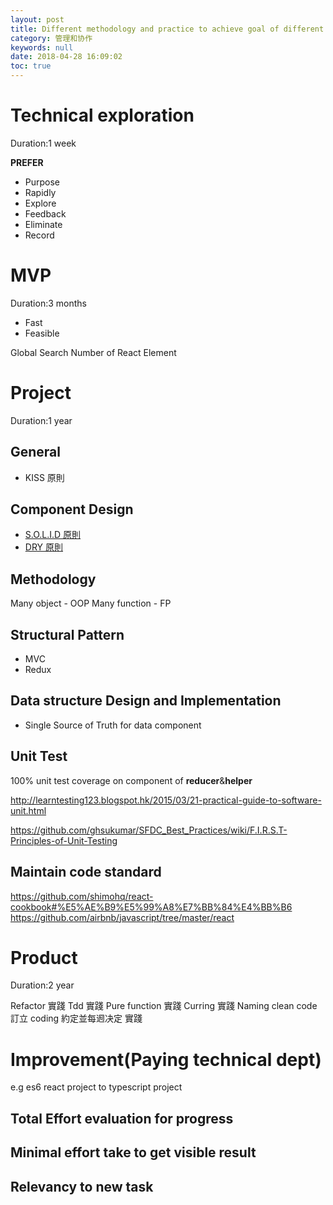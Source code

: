 ```yaml
---
layout: post
title: Different methodology and practice to achieve goal of different software we write 
category: 管理和协作
keywords: null
date: 2018-04-28 16:09:02
toc: true
---
```


# Technical exploration

Duration:1 week

**PREFER**

- Purpose
- Rapidly
- Explore
- Feedback
- Eliminate
- Record

# MVP

Duration:3 months

- Fast
- Feasible

Global Search Number of React Element

# Project

Duration:1 year

## General

- KISS 原則

## Component Design

- [S.O.L.I.D 原則](<https://zh.wikipedia.org/wiki/SOLID_(%E9%9D%A2%E5%90%91%E5%AF%B9%E8%B1%A1%E8%AE%BE%E8%AE%A1)>)
- [DRY 原則](https://zh.wikipedia.org/wiki/%E4%B8%80%E6%AC%A1%E4%B8%94%E4%BB%85%E4%B8%80%E6%AC%A1)

## Methodology

Many object - OOP
Many function - FP

## Structural Pattern

- MVC
- Redux

## Data structure Design and Implementation

- Single Source of Truth for data component

## Unit Test

100% unit test coverage on component of **reducer**&**helper**

http://learntesting123.blogspot.hk/2015/03/21-practical-guide-to-software-unit.html

https://github.com/ghsukumar/SFDC_Best_Practices/wiki/F.I.R.S.T-Principles-of-Unit-Testing

## Maintain code standard

https://github.com/shimohq/react-cookbook#%E5%AE%B9%E5%99%A8%E7%BB%84%E4%BB%B6
https://github.com/airbnb/javascript/tree/master/react

# Product

Duration:2 year

Refactor 實踐
Tdd 實踐
Pure function 實踐
Curring 實踐
Naming clean code
訂立 coding 約定並每䢛决定 實踐

# Improvement(Paying technical dept)

e.g es6 react project to typescript project

## Total Effort evaluation for progress

## Minimal effort take to get visible result

## Relevancy to new task

